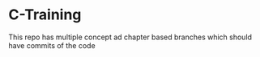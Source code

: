 # C-Training
This repo has multiple  concept ad chapter based branches which  should have commits of the code 
